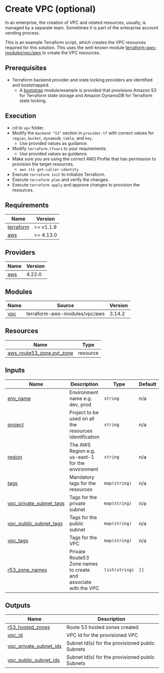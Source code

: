 # Create VPC (optional)

In an enterprise, the creation of VPC and related resources, usually, is managed by a separate team. Sometimes it is part of the enterprise account vending process.

This is an example Terraform script, which creates the VPC resources required for this solution. This uses the well-known module [terraform-aws-modules/vpc/aws](https://registry.terraform.io/modules/terraform-aws-modules/vpc/aws/latest) to create the VPC resources.

## Prerequisites

- Terraform backend provider and state locking providers are identified and bootstrapped.
  - A [bootstrap](../bootstrap) module/example is provided that provisions Amazon S3 for Terraform state storage and Amazon DynamoDB for Terraform state locking.

## Execution

- cd to `vpc` folder.
- Modify the `backend "S3"` section in `provider.tf` with correct values for `region`, `bucket`, `dynamodb_table`, and `key`.
  - Use provided values as guidance.
- Modify `terraform.tfvars` to your requirements.
  - Use provided values as guidance.
- Make sure you are using the correct AWS Profile that has permission to provision the target resources.
  - `aws sts get-caller-identity`
- Execute `terraform init` to initialize Terraform.
- Execute `terraform plan` and verify the changes.
- Execute `terraform apply` and approve changes to provision the resources.

<!-- BEGIN_TF_DOCS -->
## Requirements

| Name | Version |
|------|---------|
| <a name="requirement_terraform"></a> [terraform](#requirement\_terraform) | >= v1.1.9 |
| <a name="requirement_aws"></a> [aws](#requirement\_aws) | >= 4.13.0 |

## Providers

| Name | Version |
|------|---------|
| <a name="provider_aws"></a> [aws](#provider\_aws) | 4.22.0 |

## Modules

| Name | Source | Version |
|------|--------|---------|
| <a name="module_vpc"></a> [vpc](#module\_vpc) | terraform-aws-modules/vpc/aws | 3.14.2 |

## Resources

| Name | Type |
|------|------|
| [aws_route53_zone.pvt_zone](https://registry.terraform.io/providers/hashicorp/aws/latest/docs/resources/route53_zone) | resource |

## Inputs

| Name | Description | Type | Default | Required |
|------|-------------|------|---------|:--------:|
| <a name="input_env_name"></a> [env\_name](#input\_env\_name) | Environment name e.g. dev, prod | `string` | n/a | yes |
| <a name="input_project"></a> [project](#input\_project) | Project to be used on all the resources identification | `string` | n/a | yes |
| <a name="input_region"></a> [region](#input\_region) | The AWS Region e.g. us-east-1 for the environment | `string` | n/a | yes |
| <a name="input_tags"></a> [tags](#input\_tags) | Mandatory tags for the resources | `map(string)` | n/a | yes |
| <a name="input_vpc_private_subnet_tags"></a> [vpc\_private\_subnet\_tags](#input\_vpc\_private\_subnet\_tags) | Tags for the private subnet | `map(string)` | n/a | yes |
| <a name="input_vpc_public_subnet_tags"></a> [vpc\_public\_subnet\_tags](#input\_vpc\_public\_subnet\_tags) | Tags for the public subnet | `map(string)` | n/a | yes |
| <a name="input_vpc_tags"></a> [vpc\_tags](#input\_vpc\_tags) | Tags for the VPC | `map(string)` | n/a | yes |
| <a name="input_r53_zone_names"></a> [r53\_zone\_names](#input\_r53\_zone\_names) | Private Route53 Zone names to create and associate with the VPC | `list(string)` | `[]` | no |

## Outputs

| Name | Description |
|------|-------------|
| <a name="output_r53_hosted_zones"></a> [r53\_hosted\_zones](#output\_r53\_hosted\_zones) | Route 53 hosted zones created |
| <a name="output_vpc_id"></a> [vpc\_id](#output\_vpc\_id) | VPC Id for the provisioned VPC |
| <a name="output_vpc_private_subnet_ids"></a> [vpc\_private\_subnet\_ids](#output\_vpc\_private\_subnet\_ids) | Subnet Id(s) for the provisioned public Subnets |
| <a name="output_vpc_public_subnet_ids"></a> [vpc\_public\_subnet\_ids](#output\_vpc\_public\_subnet\_ids) | Subnet Id(s) for the provisioned public Subnets |
<!-- END_TF_DOCS -->
